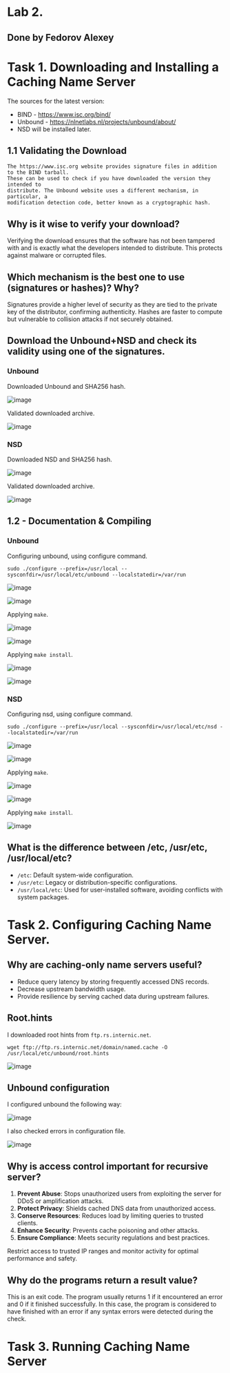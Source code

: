 # Lab 2.

## Done by Fedorov Alexey

# Task 1. Downloading and Installing a Caching Name Server

The sources for the latest version:
- BIND - https://www.isc.org/bind/
- Unbound - https://nlnetlabs.nl/projects/unbound/about/
- NSD will be installed later.

## 1.1 Validating the Download

```
The https://www.isc.org website provides signature files in addition to the BIND tarball.
These can be used to check if you have downloaded the version they intended to
distribute. The Unbound website uses a different mechanism, in particular, a
modification detection code, better known as a cryptographic hash.
```

## Why is it wise to verify your download?

Verifying the download ensures that the software has not been tampered with and is exactly what the developers intended to distribute. This protects against malware or corrupted files.

## Which mechanism is the best one to use (signatures or hashes)? Why?

Signatures provide a higher level of security as they are tied to the private key of the distributor, confirming authenticity. Hashes are faster to compute but vulnerable to collision attacks if not securely obtained.

## Download the Unbound+NSD and check its validity using one of the signatures.

### Unbound

Downloaded Unbound and SHA256 hash.

![image](https://github.com/user-attachments/assets/2ee11706-4629-4e8d-ae88-6ab3bc35e2fc)

Validated downloaded archive.

![image](https://github.com/user-attachments/assets/c8956d03-e440-40af-98ca-6ee121964e0f)

### NSD

Downloaded NSD and SHA256 hash.

![image](https://github.com/user-attachments/assets/11461bb5-3215-42c1-926b-e909da6aa47b)

Validated downloaded archive.

![image](https://github.com/user-attachments/assets/ad2a4a23-e2d4-494e-841e-05275572e10c)

## 1.2 - Documentation & Compiling

### Unbound

Configuring unbound, using configure command.

`sudo ./configure --prefix=/usr/local --sysconfdir=/usr/local/etc/unbound --localstatedir=/var/run`

![image](https://github.com/user-attachments/assets/82640f7f-2d96-43e6-a687-02a8cacc7cb2)

![image](https://github.com/user-attachments/assets/8b98555e-d0f4-4fdc-b712-61f9c0d20b29)

Applying `make`.

![image](https://github.com/user-attachments/assets/051c11b3-776a-496e-a411-6f3121d44b8c)

![image](https://github.com/user-attachments/assets/46cb3f77-6adb-49ee-b1a1-72e745c697cf)

Applying `make install`.

![image](https://github.com/user-attachments/assets/48ec1178-895a-4d23-bf06-892a7ecc7571)

![image](https://github.com/user-attachments/assets/377b4c07-65d1-442a-82b2-e9b85a48ba99)

### NSD

Configuring nsd, using configure command.

`sudo ./configure --prefix=/usr/local --sysconfdir=/usr/local/etc/nsd --localstatedir=/var/run`

![image](https://github.com/user-attachments/assets/65feb416-5d6b-4f3d-b2d6-7250cd7cb08a)

![image](https://github.com/user-attachments/assets/63a159ca-3bf6-4478-838b-865f76fc45a9)

Applying `make`.

![image](https://github.com/user-attachments/assets/08d56252-ebd3-4cd7-9137-2a771f4fc7e8)

![image](https://github.com/user-attachments/assets/ec6f5545-f0cc-46fb-9191-06aa49b2ad5f)

Applying `make install`.

![image](https://github.com/user-attachments/assets/c07402ef-37dd-485c-8fca-f20bd8c21632)

## What is the difference between /etc, /usr/etc, /usr/local/etc?

- `/etc`: Default system-wide configuration.
- `/usr/etc`: Legacy or distribution-specific configurations.
- `/usr/local/etc`: Used for user-installed software, avoiding conflicts with system packages.

# Task 2. Configuring Caching Name Server.

## Why are caching-only name servers useful?

- Reduce query latency by storing frequently accessed DNS records.
- Decrease upstream bandwidth usage.
- Provide resilience by serving cached data during upstream failures.

## Root.hints

I downloaded root hints from `ftp.rs.internic.net`.

`wget ftp://ftp.rs.internic.net/domain/named.cache -O /usr/local/etc/unbound/root.hints`

![image](https://github.com/user-attachments/assets/d482a044-168f-4bf2-a2ae-544391d39993)

## Unbound configuration

I configured unbound the following way:

![image](https://github.com/user-attachments/assets/ac99d41c-6380-47b3-b313-b6eba9331fd6)

I also checked errors in configuration file.

![image](https://github.com/user-attachments/assets/933943a0-91bc-4f17-8379-cd1f17c59ef2)

## Why is access control important for recursive server?

1. **Prevent Abuse**: Stops unauthorized users from exploiting the server for DDoS or amplification attacks.
2. **Protect Privacy**: Shields cached DNS data from unauthorized access.
3. **Conserve Resources**: Reduces load by limiting queries to trusted clients.
4. **Enhance Security**: Prevents cache poisoning and other attacks.
5. **Ensure Compliance**: Meets security regulations and best practices.

Restrict access to trusted IP ranges and monitor activity for optimal performance and safety.

## Why do the programs return a result value?

This is an exit code. The program usually returns 1 if it encountered an error and 0 if it finished successfully. In this case, the program is considered to have finished with an error if any syntax errors were detected during the check.

# Task 3. Running Caching Name Server



